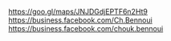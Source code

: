 https://goo.gl/maps/JNJDGdjEPTF6n2Ht9
https://business.facebook.com/Ch.Bennoui
https://business.facebook.com/chouk.bennoui
